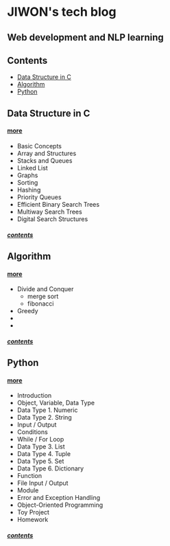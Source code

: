 # JIWON's tech blog
## Web development and NLP learning


## Contents
- [Data Structure in C](#data-structure-in-c)
- [Algorithm](#algorithm)
- [Python](#python)

## Data Structure in C
#### [more](DS/Data-Structure.md)
* Basic Concepts
* Array and Structures
* Stacks and Queues
* Linked List
* Graphs
* Sorting
* Hashing
* Priority Queues
* Efficient Binary Search Trees
* Multiway Search Trees
* Digital Search Structures

##### [contents](#contents)


## Algorithm
#### [more](Algo/Algorithm.md)
* Divide and Conquer
  * merge sort
  * fibonacci
* Greedy
* 
* 

##### [contents](#contents)

## Python
#### [more](Python/Python.md)
* Introduction
* Object, Variable, Data Type
* Data Type 1. Numeric
* Data Type 2. String
* Input / Output
* Conditions
* While / For Loop
* Data Type 3. List
* Data Type 4. Tuple
* Data Type 5. Set
* Data Type 6. Dictionary
* Function
* File Input / Output
* Module
* Error and Exception Handling
* Object-Oriented Programming
* Toy Project
* Homework

##### [contents](#contents)
